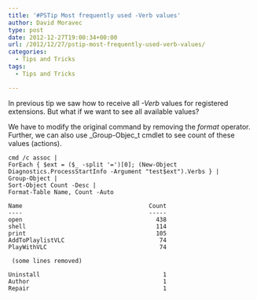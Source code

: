 ```yaml
---
title: '#PSTip Most frequently used -Verb values'
author: David Moravec
type: post
date: 2012-12-27T19:00:34+00:00
url: /2012/12/27/pstip-most-frequently-used-verb-values/
categories:
  - Tips and Tricks
tags:
  - Tips and Tricks

---
```

In previous tip we saw how to receive all _-Verb_ values for registered extensions. But what if we want to see all available values?

We have to modify the original command by removing the _format_ operator. Further, we can also use _Group-Objec_t cmdlet to see count of these values (actions).

```
cmd /c assoc |
ForEach { $ext = ($_ -split '=')[0]; (New-Object Diagnostics.ProcessStartInfo -Argument "test$ext").Verbs } |
Group-Object |
Sort-Object Count -Desc |
Format-Table Name, Count -Auto

Name                                    Count
----                                    -----
open                                      438
shell                                     114
print                                     105
AddToPlaylistVLC                           74
PlayWithVLC                                74

 (some lines removed)

Uninstall                                   1
Author                                      1
Repair                                      1
```